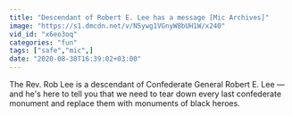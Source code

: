 ```yaml
---
title: "Descendant of Robert E. Lee has a message [Mic Archives]"
image: "https://s1.dmcdn.net/v/N5ywg1VGnyW8bUH1W/x240"
vid_id: "x6eo3oq"
categories: "fun"
tags: ["safe","mic",]
date: "2020-08-30T16:39:02+03:00"
---
```

The Rev. Rob Lee is a descendant of Confederate General Robert E. Lee — and he's here to tell you that we need to tear down every last confederate monument and replace them with monuments of black heroes.
